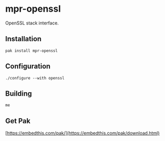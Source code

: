 mpr-openssl
===

OpenSSL stack interface. 

## Installation

    pak install mpr-openssl


## Configuration

    ./configure --with openssl


## Building

    me

## Get Pak

[https://embedthis.com/pak/](https://embedthis.com/pak/download.html)
